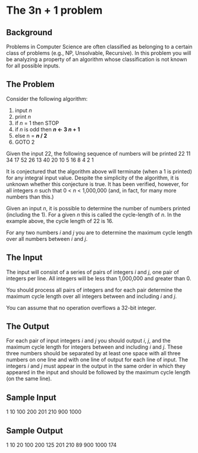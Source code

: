 The 3n + 1 problem 
==================

Background
----------

Problems in Computer Science are often classified as belonging to a certain class of problems (e.g., NP, Unsolvable, Recursive). In this problem you will be analyzing a property of an algorithm whose classification is not known for all possible inputs.

The Problem
-----------

Consider the following algorithm:

1. input *n*
2. print *n*
3. if *n* = 1 then STOP
4. if *n* is odd then **_n_ <- 3 _n_ + 1**
5. else n = **_n_ / 2**
6. GOTO 2

Given the input 22, the following sequence of numbers will be printed 22 11 34 17 52 26 13 40 20 10 5 16 8 4 2 1

It is conjectured that the algorithm above will terminate (when a 1 is printed) for any integral input value. Despite the simplicity of the algorithm, it is unknown whether this conjecture is true. It has been verified, however, for all integers *n* such that 0 < *n* < 1,000,000 (and, in fact, for many more numbers than this.)

Given an input *n*, it is possible to determine the number of numbers printed (including the 1). For a given *n* this is called the cycle-length of *n*. In the example above, the cycle length of 22 is 16.

For any two numbers *i* and *j* you are to determine the maximum cycle length over all numbers between *i* and *j*.

The Input
---------

The input will consist of a series of pairs of integers *i* and *j*, one pair of integers per line. All integers will be less than 1,000,000 and greater than 0.

You should process all pairs of integers and for each pair determine the maximum cycle length over all integers between and including *i* and *j*.

You can assume that no operation overflows a 32-bit integer.

The Output
----------

For each pair of input integers *i* and *j* you should output *i*, *j*, and the maximum cycle length for integers between and including *i* and *j*. These three numbers should be separated by at least one space with all three numbers on one line and with one line of output for each line of input. The integers *i* and *j* must appear in the output in the same order in which they appeared in the input and should be followed by the maximum cycle length (on the same line).

Sample Input
------------

1 10
100 200
201 210
900 1000

Sample Output
-------------

1 10 20
100 200 125
201 210 89
900 1000 174

